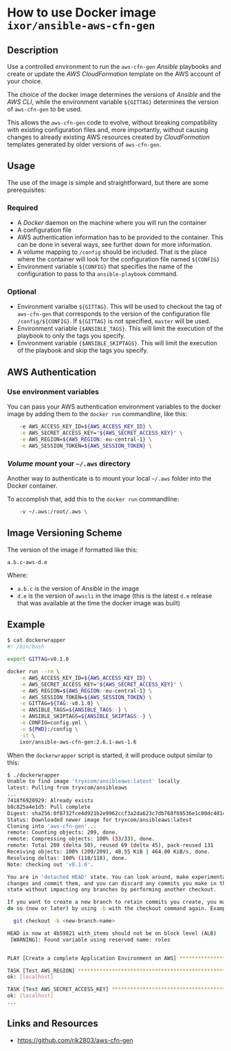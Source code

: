 # How to use Docker image `ixor/ansible-aws-cfn-gen`

## Description

Use a controlled environment to run the `aws-cfn-gen` _Ansible_ playbooks and
create or update the _AWS CloudFormation_ template on the AWS account of your
choice.

The choice of the docker image determines the versions of _Ansible_ and the _AWS CLI_,
while the environment variable `${GITTAG}` determines the version of `aws-cfn-gen` to
be used.

This allows the `aws-cfn-gen` code to evolve, without breaking compatibility with
existing configuration files and, more importantly, without causing changes to
already existing AWS resources created by _CloudFormation_ templates generated by
older versions of `aws-cfn-gen`.

## Usage

The use of the image is simple and straightforward, but there are some prerequisites:

### Required

* A _Docker_ daemon on the machine where you will run the container
* A configuration file
* AWS authentication information has to be provided to the container.
  This can be done in several ways, see further down for more information.
* A volume mapping to `/config` should be included. That is the place
  where the container will look for the configuration file named `${CONFIG}`
* Environment variable `${CONFIG}` that specifies the name of the
  configuration to pass to tha `ansible-playbook` command.

### Optional

* Environment varialbe `${GITTAG}`. This will be used to checkout the tag
  of `aws-cfn-gen` that corresponds to the version of the configuration
  file `/config/${CONFIG}`. If `${GITTAG}` is not specified, `master` will
  be used.
* Environment variable `{$ANSIBLE_TAGS}`. This will limit the execution of
  the playbook to only the tags you specify.
* Environment variable `{$ANSIBLE_SKIPTAGS}`. This will limit the execution of
  the playbook and skip the tags you specify.

## AWS Authentication

### Use environment variables

You can pass your AWS authentication environment variables to the docker image
by adding them to the `docker run` commandline, like this:

```bash
    -e AWS_ACCESS_KEY_ID=${AWS_ACCESS_KEY_ID} \
    -e AWS_SECRET_ACCESS_KEY="${AWS_SECRET_ACCESS_KEY}" \
    -e AWS_REGION=${AWS_REGION:-eu-central-1} \
    -e AWS_SESSION_TOKEN=${AWS_SESSION_TOKEN} \
```

### _Volume mount_ your `~/.aws` directory

Another way to authenticate is to mount your local `~/.aws` folder into
the Docker container.

To accomplish that, add this to the `docker run` commandline:

```bash
    -v ~/.aws:/root/.aws \
```

## Image Versioning Scheme

The version of the image if formatted like this:

```
a.b.c-aws-d.e
```

Where:

* `a.b.c` is the version of _Ansible_ in the image
* `d.e` is the version of `awscli` in the image (this is the latest `d.e`
  release that was available at the time the docker image was built)

## Example

```bash
$ cat dockerwrapper
#! /bin/bash

export GITTAG=v0.1.0

docker run --rm \
    -e AWS_ACCESS_KEY_ID=${AWS_ACCESS_KEY_ID} \
    -e AWS_SECRET_ACCESS_KEY="${AWS_SECRET_ACCESS_KEY}" \
    -e AWS_REGION=${AWS_REGION:-eu-central-1} \
    -e AWS_SESSION_TOKEN=${AWS_SESSION_TOKEN} \
    -e GITTAG=${TAG:-v0.1.0} \
    -e ANSIBLE_TAGS=${ANSIBLE_TAGS:-} \
    -e ANSIBLE_SKIPTAGS=${ANSIBLE_SKIPTAGS:-} \
    -e CONFIG=config.yml \
    -v ${PWD}:/config \
    -it \
    ixor/ansible-aws-cfn-gen:2.6.1-aws-1.6
```

When the `dockerwrapper` script is started, it will produce output similar to
this:

```bash
$ ./dockerwrapper
Unable to find image 'tryxcom/ansibleaws:latest' locally
latest: Pulling from tryxcom/ansibleaws
...
7418f6920929: Already exists
b8c825a4e1d5: Pull complete
Digest: sha256:0f8732fce4d921b2e9962ccf3a2da623c7db768f69536e1c00dc4014ba4b97aa
Status: Downloaded newer image for tryxcom/ansibleaws:latest
Cloning into 'aws-cfn-gen'...
remote: Counting objects: 209, done.
remote: Compressing objects: 100% (33/33), done.
remote: Total 209 (delta 50), reused 69 (delta 45), pack-reused 131
Receiving objects: 100% (209/209), 48.55 KiB | 464.00 KiB/s, done.
Resolving deltas: 100% (118/118), done.
Note: checking out 'v0.1.0'.

You are in 'detached HEAD' state. You can look around, make experimental
changes and commit them, and you can discard any commits you make in this
state without impacting any branches by performing another checkout.

If you want to create a new branch to retain commits you create, you may
do so (now or later) by using -b with the checkout command again. Example:

  git checkout -b <new-branch-name>

HEAD is now at 4b59821 with_items should not be on block level (ALB)
 [WARNING]: Found variable using reserved name: roles


PLAY [Create a complete Application Environment on AWS] **********************************************************************

TASK [Test AWS_REGION] **********************************************************************
ok: [localhost]

TASK [Test AWS_SECRET_ACCESS_KEY] **********************************************************************
ok: [localhost]
...

```

## Links and Resources

* https://github.com/rik2803/aws-cfn-gen

